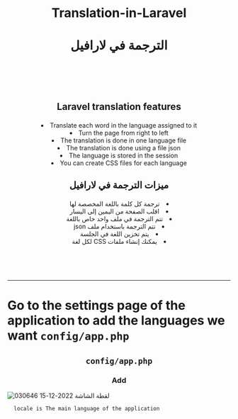 # <p align="center" > Translation-in-Laravel </p>
# <p align="center"> الترجمة في لارافيل </p>



<br><br><br>

##  <p align="center" >  Laravel translation features </p>
<li align="center"> Translate each word in the language assigned to it </li>
<li align="center"> Turn the page from right to left</li>
<li align="center"> The translation is done in one language file</li>
<li align="center"> The translation is done using a file json</li>
<li align="center">  The language is stored in the session</li>
<li align="center">  You can create CSS files for each language </li>


## <p align="center"> ميزات الترجمة في لارافيل   </p>
<li dir="rtl" align="center"> ترجمة كل كلمة باللغة المخصصة لها </li>
<li dir="rtl" align="center"> اقلب الصفحة من اليمين إلى اليسار </li>
<li dir="rtl" align="center"> تتم الترجمة في ملف واحد خاص باللغة </li>
<li dir="rtl" align="center"> تتم الترجمة باستخدام ملف json </li>
<li dir="rtl" align="center"> يتم تخزين اللغة في الجلسة </li>
<li dir="rtl" align="center"> يمكنك إنشاء ملفات CSS لكل لغة </li>


<br><br><br>
<hr>

#  Go to the settings page of the application to add the languages we want    `config/app.php` 

## <p align="center"> `config/app.php` </p>
###  <p align="center">  Add </p>

 ![لقطة الشاشة 2022-12-15 030646](https://user-images.githubusercontent.com/94997828/207741941-c6a66a4e-59ce-4d1e-80c3-f8351b999670.png)
 <br>

 
```bash
  locale is The main language of the application
```

 



